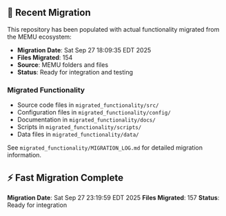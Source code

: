 
## 🔄 Recent Migration

This repository has been populated with actual functionality migrated from the MEMU ecosystem:

- **Migration Date**: Sat Sep 27 18:09:35 EDT 2025
- **Files Migrated**:      154
- **Source**: MEMU folders and files
- **Status**: Ready for integration and testing

### Migrated Functionality
- Source code files in `migrated_functionality/src/`
- Configuration files in `migrated_functionality/config/`
- Documentation in `migrated_functionality/docs/`
- Scripts in `migrated_functionality/scripts/`
- Data files in `migrated_functionality/data/`

See `migrated_functionality/MIGRATION_LOG.md` for detailed migration information.


## ⚡ Fast Migration Complete

**Migration Date**: Sat Sep 27 23:19:59 EDT 2025
**Files Migrated**:      157
**Status**: Ready for integration

